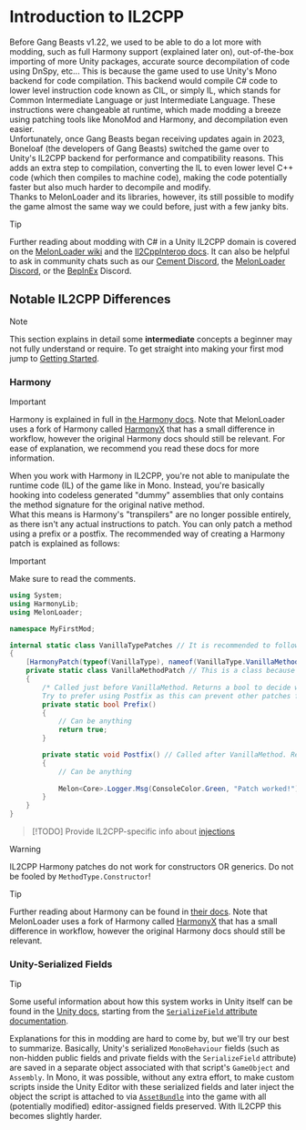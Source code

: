 # Introduction to IL2CPP

Before Gang Beasts v1.22, we used to be able to do a lot more with modding, such as full Harmony support (explained later on), out-of-the-box importing of more Unity packages, accurate source decompilation of code using DnSpy, etc... This is because the game used to use Unity's Mono backend for code compilation. This backend would compile C# code to lower level instruction code known as CIL, or simply IL, which stands for Common Intermediate Language or just Intermediate Language. These instructions were changeable at runtime, which made modding a breeze using patching tools like MonoMod and Harmony, and decompilation even easier.  
Unfortunately, once Gang Beasts began receiving updates again in 2023, Boneloaf (the developers of Gang Beasts) switched the game over to Unity's IL2CPP backend for performance and compatibility reasons. This adds an extra step to compilation, converting the IL to even lower level C++ code (which then compiles to machine code), making the code potentially faster but also much harder to decompile and modify.  
Thanks to MelonLoader and its libraries, however, its still possible to modify the game almost the same way we could before, just with a few janky bits.

> [!TIP]
> Further reading about modding with C# in a Unity IL2CPP domain is covered on the [MelonLoader wiki](https://melonwiki.xyz) and the [Il2CppInterop docs](https://github.com/BepInEx/Il2CppInterop/tree/master/Documentation). It can also be helpful to ask in community chats such as our [Cement Discord](https://discord.gg/fCwXc5k43w), the [MelonLoader Discord](https://discord.gg/2Wn3N2P), or the [BepInEx](https://discord.gg/MpFEDAg) Discord.

## Notable IL2CPP Differences

> [!NOTE]
> This section explains in detail some **intermediate**
 concepts a beginner may not fully understand or require. To get straight into making your first mod jump to [Getting Started](getting-started.md).

### Harmony

> [!IMPORTANT]
> Harmony is explained in full in [the Harmony docs](https://harmony.pardeike.net/). Note that MelonLoader uses a fork of Harmony called [HarmonyX](https://github.com/BepInEx/HarmonyX/wiki) that has a small difference in workflow, however the original Harmony docs should still be relevant.
> For ease of explanation, we recommend you read these docs for more information.

When you work with Harmony in IL2CPP, you're not able to manipulate the runtime code (IL) of the game like in Mono. Instead, you're basically hooking into codeless generated "dummy" assemblies that only contains the method signature for the original native method.  
What this means is Harmony's "transpilers" are no longer possible entirely, as there isn't any actual instructions to patch. You can only patch a method using a prefix or a postfix. The recommended way of creating a Harmony patch is explained as follows:
> [!IMPORTANT]
> Make sure to read the comments.

```csharp
using System;
using HarmonyLib;
using MelonLoader;

namespace MyFirstMod;

internal static class VanillaTypePatches // It is recommended to follow these naming conventions (PascalCase + Vanilla type name + "Patches" at the end)
{
    [HarmonyPatch(typeof(VanillaType), nameof(VanillaType.VanillaMethod))] // Replace VanillaType and VanillaMethod with the type and method you want to patch
    private static class VanillaMethodPatch // This is a class because you can put both a prefix and a postfix on the same method (also recommended to follow the same naming conventions, this time with vanilla method name and non-plural "Patch")
    {
        /* Called just before VanillaMethod. Returns a bool to decide whether to run the original method or not: false = skip original method, true = don't skip. Can also be void if you want it to always run the original method.
        Try to prefer using Postfix as this can prevent other patches from running. MUST BE CALLED "Prefix" OR HAVE THE [HarmonyPrefix] ANNOTATION! */
        private static bool Prefix()
        {
            // Can be anything
            return true;
        }

        private static void Postfix() // Called after VanillaMethod. Recommended for most patching cases to ensure mod compatibility. MUST BE CALLED "Postfix" OR HAVE THE [HarmonyPostfix] ANNOTATION!
        {
            // Can be anything
        
            Melon<Core>.Logger.Msg(ConsoleColor.Green, "Patch worked!") // This will be called after VanillaMethod is finished but before it returns a value, allowing you to modify said value if it exists (explained later)
        }
    }
}
```

> [!TODO]
> Provide IL2CPP-specific info about [injections](https://harmony.pardeike.net/articles/patching-injections.html)

> [!WARNING]
> IL2CPP Harmony patches do not work for constructors OR generics. Do not be fooled by `MethodType.Constructor`!

> [!TIP]
> Further reading about Harmony can be found in [their docs](https://harmony.pardeike.net/articles/intro.html). Note that MelonLoader uses a fork of Harmony called [HarmonyX](https://github.com/BepInEx/HarmonyX/wiki) that has a small difference in workflow, however the original Harmony docs should still be relevant.

### Unity-Serialized Fields

> [!TIP]
> Some useful information about how this system works in Unity itself can be found in the [Unity docs](https://docs.unity.com/), starting from the [`SerializeField` attribute documentation](https://docs.unity3d.com/ScriptReference/SerializeField.html).

Explanations for this in modding are hard to come by, but we'll try our best to summarize. Basically, Unity's serialized `MonoBehaviour` fields (such as non-hidden public fields and private fields with the `SerializeField` attribute) are saved in a separate object associated with that script's `GameObject` and `Assembly`. In Mono, it was possible, without any extra effort, to make custom scripts inside the Unity Editor with these serialized fields and later inject the object the script is attached to via [`AssetBundle`](https://docs.unity3d.com/ScriptReference/AssetBundle.html) into the game with all (potentially modified) editor-assigned fields preserved. With IL2CPP this becomes slightly harder.